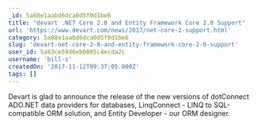 ```yaml
---
_id: 5a88e1aabd6dca0d5f0d1be6
title: "devart .NET Core 2.0 and Entity Framework Core 2.0 Support"
url: 'https://www.devart.com/news/2017/net-core-2-support.html'
category: 5a88e1aabd6dca0d5f0d1be6
slug: 'devart-net-core-2-0-and-entity-framework-core-2-0-support'
user_id: 5a83ce59d6eb0005c4ecda2c
username: 'bill-s'
createdOn: '2017-11-12T09:37:05.000Z'
tags: []
---
```


Devart is glad to announce the release of the new versions of dotConnect ADO.NET data providers for databases, LinqConnect - LINQ to SQL-compatible ORM solution, and Entity Developer - our ORM designer.
